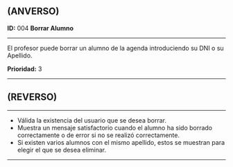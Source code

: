 ## (ANVERSO)**ID:** 004 **Borrar Alumno**----El profesor puede borrar un alumno de la agenda introduciendo su DNI o su Apellido.**Prioridad:** 3  ----## (REVERSO)----* Válida la existencia del usuario que se desea borrar.* Muestra un mensaje satisfactorio cuando el alumno ha sido borrado correctamente o de error si no se realizó correctamente.* Si existen varios alumnos con el mismo apellido, estos se muestran para elegir el que se desea eliminar.----